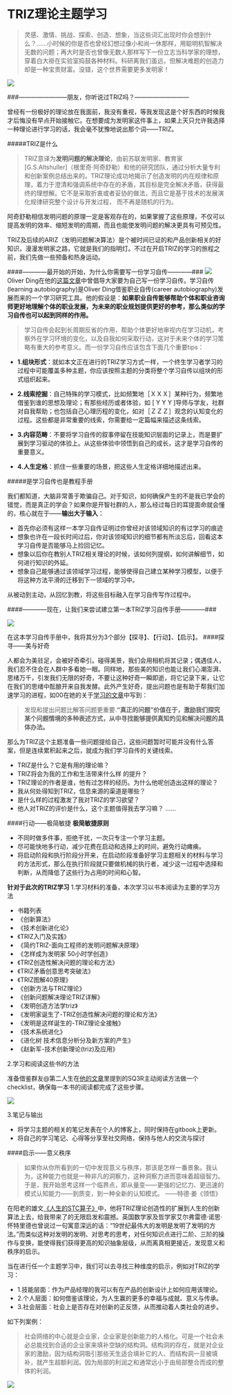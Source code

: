 # TRIZ理论主题学习

>灵感、激情、挑战、探索、创造、想象，当这些词汇出现时你会想到什么？......小时候的你是否也曾经幻想过像小和尚一休那样，用聪明机智解决无数的问题；再大时是否也曾像无数人那样写下一份立志当科学家的理想，穿着白大褂在实验室捣鼓各种材料。科研离我们虽远，但解决难题的创造力却是一种宝贵财富。没错，这个世界需要更多发明家！


![](http://upload-images.jianshu.io/upload_images/631125-79751b60201b328c.png?imageMogr2/auto-orient/strip%7CimageView2/2/w/1240)


###————————朋友，你听说过TRIZ吗？—————————

曾经有一份极好的理论放在我面前，我没有重视，等我发现这是个好东西的时候我才后悔没有早点开始接触它。在想要成为发明家这件事上，如果上天只允许我选择一种理论进行学习的话，我会毫不犹豫地说出那个词——TRIZ。

#####TRIZ是什么
> TRIZ意译为**发明问题的解决理论**，由前苏联发明家、教育家[G.S.Altshuller]（根里奇·阿奇舒勒）和他的研究团队，通过分析大量专利和创新案例总结出来的。TRIZ理论成功地揭示了创造发明的内在规律和原理，着力于澄清和强调系统中存在的矛盾，其目标是完全解决矛盾，获得最终的理想解。它不是采取折衷或者妥协的做法，而且它是基于技术的发展演化规律研究整个设计与开发过程， 而不再是随机的行为。

阿奇舒勒相信发明问题的原理一定是客观存在的，如果掌握了这些原理，不仅可以提高发明的效率、缩短发明的周期，而且也能使发明问题的解决更具有可预见性。

TRIZ及后续的ARIZ（发明问题解决算法）是个被时间已证的和产品创新相关的好知识，漫漫发明家之路，它就是我们的指明灯。不过在开启TRIZ的学习的旅程之前，我们先做一些预备和热身运动。



####————最开始的开始，为什么你需要写一份学习自传————###
![](http://upload-images.jianshu.io/upload_images/631125-c44ebc4d48ba7026.png?imageMogr2/auto-orient/strip%7CimageView2/2/w/1240)
Oliver Ding在他的[这篇文章](http://mp.weixin.qq.com/s?__biz=MzA4ODM4ODQ3MQ==&mid=400479050&idx=1&sn=018a12aca0c45dafde139868ea4e80fa&scene=21#wechat_redirect)中曾倡导大家要为自己写一份学习自传。学习自传(learning autobiography)是Oliver Ding借鉴职业自传(career autobiography)发展而来的一个学习研究工具。他的假设是：**如果职业自传能够帮助个体和职业咨询师更好地理解个体的职业发展，为未来的职业规划提供更好的参考，那么类似的学习自传也可以起到同样的作用。**

>学习自传会起到长周期反省的作用，帮助个体更好地审视内在学习动机，考察外在学习环境的变化，以及自我如何采取行动，这对于未来个体的学习策略有重大的参考意义。而一份学习自传应该包含下面几个重要tips：

- **1.组块形式**：就如本文正在进行的TRIZ学习方式一样，一个终生学习者学习的过程中可能覆盖多种主题，你应该按照主题的分类将整个学习自传以组块的形式组织起来。

-  **2.线索挖掘**：自己特殊的学习模式，比如频繁地［ＸＸＸ］某种行为，频繁地借鉴到谁的思想及理论；有那些经历或者体验，如 [ Y Y Y ]导师与学友，社群对自我帮助；也包括自己心理历程的变化，如对［ＺＺＺ］观念的认知变化的过程。这些都是非常重要的线索，你需要给一定篇幅来描述这条线索。
-   **3.内容范畴**：不要将学习自传的叙事停留在技能知识层面的记录上，而是要扩展到学习驱动的体验上。从这些体验中领悟到自己的成长，这才是学习自传的重要意义。

- **4.人生定格**：抓住一些重要的场景，把这些人生定格详细地描述出来。

#####是学习自传也是教程手册

我们都知道，大脑非常善于欺骗自己。对于知识，如何确保产生的不是我已学会的错觉，而是真正的学会？如果你是开智社群的人，那么经过每日的耳提面命就会懂的，核心就在于——**输出大于输入**：
- 首先你必须有这样一本学习自传证明过你曾经对该领域知识的有过学习的痕迹
- 想象也许在一段长时间过后，你对该领域知识的细节都有所淡忘后，回看这本学习自传是否能够马上捡回记忆。
- 想象以后你在教别人TRIZ相关理论的时候，该如何列提纲，如何讲解细节，如何进行知识的外延。
- 想象自己能够通过该领域学习过程，能够使得自己建立某种学习模型，以便于将这种方法平滑的迁移到下一领域的学习中。

从被动到主动，从回忆到教，将这些目标融入在学习自传写作过程中。

####————现在，让我们来尝试建立第一本TRIZ学习自传手册————###

![](http://upload-images.jianshu.io/upload_images/631125-12cc3b3129699b15.png?imageMogr2/auto-orient/strip%7CimageView2/2/w/1240)

在这本学习自传手册中，我将其分为3个部分【探寻】、【行动】、【启示】。
####探寻——美与好奇

人都会为美驻足，会被好奇牵引。碰得美景，我们会用相机将其记录；偶遇佳人，我们忍不住会在人群中多看她一眼。同样地，那些美的知识也能让我们心潮澎湃、思绪万千，引发我们无限的好奇，不要让这种好奇一瞬即逝，将它记录下来，让它在我们的思绪中酝酿开来自我发酵。此外产生好奇，提出问题也是有助于帮我们加速学习的进程，如00在她的关于[学习的文章](http://mp.weixin.qq.com/s?src=3&timestamp=1474676511&ver=1&signature=Cms5aUjFJ-jjFJV6gjXMUpzc4W8lu02X9LRp*wfge0tyeoV8EdEqcRiJpi9ZmR6*RrgEHvHEr9*8Rmr9-00B8pmLsodMefeJ4Hds2WdlqqpEPAqHg4a1njWokpJaGafoFHCwiHeUySIfNZGsi0TRZ1v4pvjiK0dVgw5y8Xire4w=)中写到：
> 发现和提出问题比解答问题更重要.**“真正的问题”价值在于，激励我们探究某个问题情境的多种表述方式，从中寻找能够提供真知灼见和解决问题的具体办法。**

那么为TRIZ这个主题准备一些问题提给自己，这些问题暂时可能并没有什么答案，但是连续累积起来之后，就成为我们学习自传的关键线索。
- TRIZ是什么？它是有用的理论嘛？
- TRIZ将会为我的工作和生活带来什么样 的提升？
- TRIZ理论的作者是谁，他有过怎样的经历。为什么他呢创造出这样的理论？
- 我从何处得知到TRIZ，信息来源的渠道是哪些？
- 是什么样的过程激发了我对TRIZ的学习欲望？
- 他人对TRIZ的评价是什么，这个主题值得我去学习嘛？
......




####行动——极简敏捷
**极简敏捷原则**
- 不同时做多件事，拒绝干扰，一次只专注一个学习主题。
- 尽可能快地多行动，减少花费在启动和选择上的时间，避免行动瘫痪。
- 将启动阶段和执行阶段分开来，在启动阶段准备好学习主题相关的材料与学习的方法形式，那么在执行阶段就只要做机械的执行者，减少这一过程中选择和判断，从而降低了这些行为占用的时间和心智。

**针对于此次的TRIZ学习**
1.学习材料的准备，本次学习以书本阅读为主要的学习方法
- 书籍列表
 - 《创新算法》
  - 《技术创新进化论》
  - 《TRIZ入门及实践》
  - 《简约TRIZ-面向工程师的发明问题解决原理》
  - 《怎样成为发明家  50小时学创造》
  - 《TRIZ创造性解决问题的理论和方法》
  - 《TRIZ矛盾创意思考突破法》
  - 《TRIZ图解40原理》
  - 《创新方法与TRIZ理论》
  - 《创新问题解决理论TRIZ详解》
  - 《发明创造方法学triz》
  - 《发明家诞生了-TRIZ创造性解决问题的理论和方法》
  - 《发明是这样诞生的-TRIZ理论全接触》
  -  《技术系统进化》
  - 《进化树 技术信息分析分及新方案的产生》
  - 《赵新军-技术创新理论(triz)及应用》

2.学习和阅读这些书的方法

准备借鉴群友@第二人生在[他的文章](http://www.jianshu.com/p/ed700ecfd458)里提到的SQ3R主动阅读方法做一个checklist，确保每一本书的阅读都完成了这些步骤。

![](http://upload-images.jianshu.io/upload_images/631125-002f571bff640545.png?imageMogr2/auto-orient/strip%7CimageView2/2/w/1240)

3.笔记与输出
- 将学习主题的相关的笔记发表在个人的博客上，同时保持在gitbook上更新。
- 将自己的学习笔记、心得等分享至社交网络，保持与他人的交流与探讨


####启示——意义秩序

>如果你从你所看到的一切中发现意义与秩序，那该是怎样一番景象。我认为，这种能力也就是一种非凡的洞察力，这种洞察力进而意味着超级智力。于是，我开始思考这样一个临界点，即从量变——更强的记忆力、更迅速的模式认知能力——到质变，到一种全新的认知模式。                                    ——特德·姜《领悟》

在阳老的雄文[《人生的STC算子》](http://mp.weixin.qq.com/s?src=3&timestamp=1474676505&ver=1&signature=4bIKouMp*7CAXBxw2IwCJbwNeH6EBV5Yr*WYLvIbcoOrGOq4haoJUDsyEMbDHQyisGj6P5sVbMIg2FEKepaaZJ7yQewfv7*tqSq5gAxZjl3Y*pqDE8jDUMtCFt*Q86EtDtn2ibN3SQuJKItZi66POi*xHYsVOCIh4NQgIPpkpig=)中，他将TRIZ理论创造性的扩展到人生的创新算法上去，给我带来了的无限启发和震撼。英国数学家及哲学家艾尔弗雷德·诺思·怀特里德也曾说过一句寓意深远的话：“19世纪最伟大的发明是发明了发明的方法。”而类似这种对发明的发明、对思考的思考，对任何知识点进行二阶、三阶的操作与变换，能使得我们获得更高的知识抽象层级，从而离真相更接近，发现意义和秩序的启示。

当在进行任一个主题学习中，我们可以去寻找三种维度的启示，例如对TRIZ的学习：
- 1.技能层面：作为产品经理的我可以有在产品的创新设计上如何应用该理论。
- 2.个人层面：如何借鉴该理论，为人生赢的更多的幸福与成就、意义与传承。
- 3.社会层面：社会上是否存在对创新的正反馈，从而推动着人类社会的进步。

如下列案例：

>社会网络的中心就是企业家，企业家是创新能力的人格化。可是一个社会未必总能找到合适的企业家来填补空缺的结构洞。结构洞的存在，就是对企业家的激励，因为结构洞吸引那些天生适合填补它的人、而结构洞一旦被填补，就产生超额利润。因为局部的利润之和通常远小于由局部整合而成的整体的利润。


![](http://upload-images.jianshu.io/upload_images/631125-e5bcc902b311b1db.png?imageMogr2/auto-orient/strip%7CimageView2/2/w/1240)